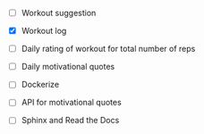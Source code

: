 - [ ] Workout suggestion

- [x] Workout log

- [ ] Daily rating of workout for total number of reps

- [ ] Daily motivational quotes

- [ ] Dockerize

- [ ] API for motivational quotes

- [ ] Sphinx and Read the Docs


